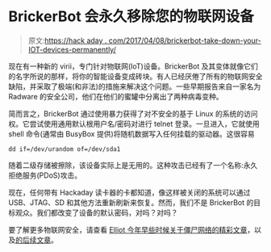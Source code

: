 # BrickerBot 会永久移除您的物联网设备

> 原文:[https://hack aday . com/2017/04/08/brickerbot-take-down-your-IOT-devices-permanently/](https://hackaday.com/2017/04/08/brickerbot-takes-down-your-iot-devices-permanently/)

现在有一种新的 virii，专门针对物联网(IoT)设备。BrickerBot 及其变体就像它们的名字所说的那样，将你的智能设备变成砖块。有人已经厌倦了所有的物联网安全缺陷，并采取了极端(和非法)的措施来解决这个问题。一些早期报告来自一家名为 Radware 的安全公司，他们在他们的蜜罐中分离出了两种病毒变种。

简而言之，BrickerBot 通过使用暴力获得了对不安全的基于 Linux 的系统的访问权。它尝试使用通用默认根用户名/密码对进行 telnet 登录。一旦进入，它就使用 shell 命令(通常由 BusyBox 提供)将随机数据写入任何挂载的驱动器。这很容易

```
dd if=/dev/urandom of=/dev/sda1
```

随着二级存储被擦除，该设备实际上是无用的。这种攻击已经有了一个名称:永久拒绝服务(PDoS)攻击。

现在，任何带有 Hackaday 读卡器的卡都知道，像这样被关闭的系统可以通过 USB、JTAG、SD 和其他方法重新刷新来恢复。然而，我们不是 BrickerBot 的目标观众。我们都改变了设备的默认密码，对吗？对吗？

要了解更多物联网安全，请查看 [Elliot 今年早些时候关于僵尸网络的精彩文章](http://hackaday.com/2016/09/26/extra-large-denial-of-service-attack-uses-dvrs-webcams/)，以及[的后续文章](http://hackaday.com/2016/09/29/distributed-censorship-or-extortion-the-iot-vs-brian-krebs/)。